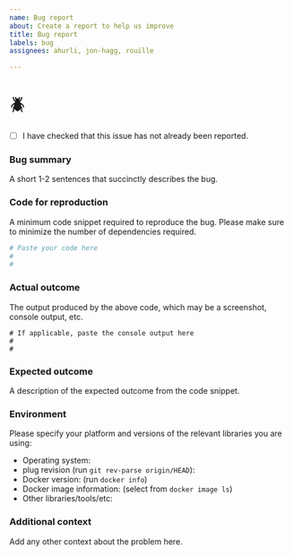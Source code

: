 ```yaml
---
name: Bug report
about: Create a report to help us improve
title: Bug report
labels: bug
assignees: ahurli, jon-hagg, rouille

---
```


# :beetle:

- [ ] I have checked that this issue has not already been reported.


### Bug summary
A short 1-2 sentences that succinctly describes the bug.

### Code for reproduction
A minimum code snippet required to reproduce the bug. Please make sure to minimize the
number of dependencies required.
```python
# Paste your code here
#
#
```

### Actual outcome
The output produced by the above code, which may be a screenshot, console output, etc.
```shell
# If applicable, paste the console output here
#
#
```

### Expected outcome
A description of the expected outcome from the code snippet.

### Environment
Please specify your platform and versions of the relevant libraries you are using:
* Operating system:
* plug revision (run `git rev-parse origin/HEAD`):
* Docker version: (run `docker info`)
* Docker image information: (select from `docker image ls`)
* Other libraries/tools/etc:

### Additional context
Add any other context about the problem here.
